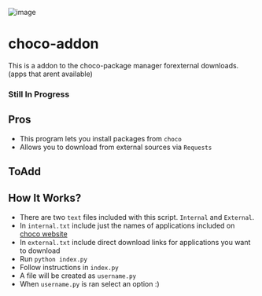 ![image](https://user-images.githubusercontent.com/82535503/167408437-51562cf7-7d50-4999-b2b8-63e2aea890c5.png)


# choco-addon
This is a addon to the choco-package manager forexternal downloads.(apps that arent available)

### Still In Progress

## Pros
- This program lets you install packages from `choco` 
- Allows you to download from external sources via `Requests`


## ToAdd


##  How It Works?
- There are two `text` files included with this script. `Internal` and `External`. 
- In `internal.txt` include just the names of applications included on <a href='https://chocolatey.org/'>choco website</a>
- In `external.txt` include direct download links for applications you want to download
- Run `python index.py`
- Follow instructions in `index.py`
- A file will be created as `username.py`
- When `username.py` is ran select an option :)
